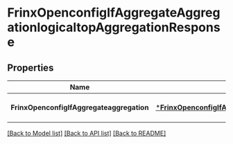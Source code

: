 # FrinxOpenconfigIfAggregateAggregationlogicaltopAggregationResponse

## Properties
Name | Type | Description | Notes
------------ | ------------- | ------------- | -------------
**FrinxOpenconfigIfAggregateaggregation** | [***FrinxOpenconfigIfAggregateAggregationlogicaltopAggregation**](frinx.openconfig.if.aggregate.aggregationlogicaltop.Aggregation.md) |  | [optional] [default to null]

[[Back to Model list]](../README.md#documentation-for-models) [[Back to API list]](../README.md#documentation-for-api-endpoints) [[Back to README]](../README.md)


